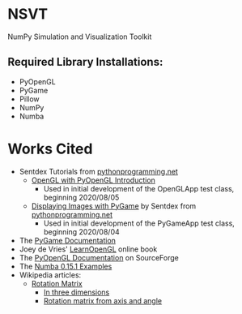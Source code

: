 # NSVT
NumPy Simulation and Visualization Toolkit

## Required Library Installations:
* PyOpenGL
* PyGame
* Pillow
* NumPy
* Numba

# Works Cited
 * Sentdex Tutorials from [pythonprogramming.net](https://pythonprogramming.net/)
   * [OpenGL with PyOpenGL Introduction](https://pythonprogramming.net/opengl-pyopengl-python-pygame-tutorial/) 
     * Used in initial development of the OpenGLApp test class, beginning 2020/08/05
   * [Displaying Images with PyGame](https://pythonprogramming.net/displaying-images-pygame/) by Sentdex from [pythonprogramming.net](https://pythonprogramming.net/)
     * Used in initial development of the PyGameApp test class, beginning 2020/08/04
 * The [PyGame Documentation](https://www.pygame.org/docs)
 * Joey de Vries' [LearnOpenGL](https://learnopengl.com/) online book
 * The [PyOpenGL Documentation](http://pyopengl.sourceforge.net/documentation/index.html) on SourceForge
 * The [Numba 0.15.1 Examples](http://numba.pydata.org/numba-doc/0.15.1/examples.html)
 * Wikipedia articles:
   * [Rotation Matrix](https://en.wikipedia.org/wiki/Rotation_matrix)
     * [In three dimensions](https://en.wikipedia.org/wiki/Rotation_matrix#In_three_dimensions)
     * [Rotation matrix from axis and angle](https://en.wikipedia.org/wiki/Rotation_matrix#Rotation_matrix_from_axis_and_angle)
 